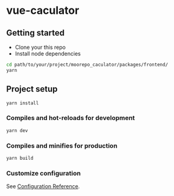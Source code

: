 # vue-caculator

## Getting started
- Clone your this repo
- Install node dependencies
```Bash
cd path/to/your/project/moorepo_caculator/packages/frontend/
yarn
```

## Project setup
```
yarn install
```

### Compiles and hot-reloads for development
```
yarn dev
```

### Compiles and minifies for production
```
yarn build
```

### Customize configuration
See [Configuration Reference](https://cli.vuejs.org/config/).
